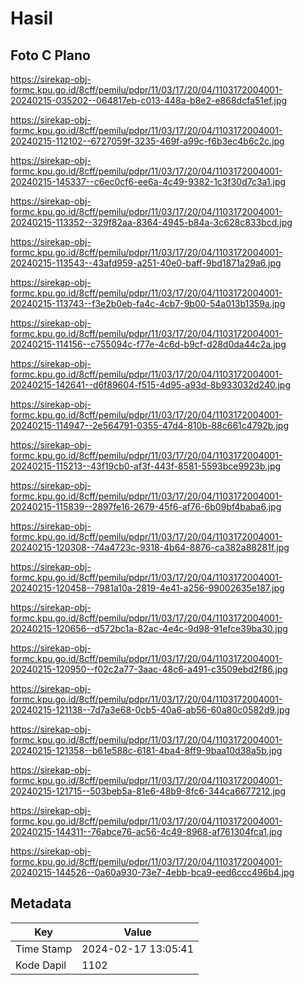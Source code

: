 # Hasil

## Foto C Plano

https://sirekap-obj-formc.kpu.go.id/8cff/pemilu/pdpr/11/03/17/20/04/1103172004001-20240215-035202--064817eb-c013-448a-b8e2-e868dcfa51ef.jpg

https://sirekap-obj-formc.kpu.go.id/8cff/pemilu/pdpr/11/03/17/20/04/1103172004001-20240215-112102--6727059f-3235-469f-a99c-f6b3ec4b6c2c.jpg

https://sirekap-obj-formc.kpu.go.id/8cff/pemilu/pdpr/11/03/17/20/04/1103172004001-20240215-145337--c6ec0cf6-ee6a-4c49-9382-1c3f30d7c3a1.jpg

https://sirekap-obj-formc.kpu.go.id/8cff/pemilu/pdpr/11/03/17/20/04/1103172004001-20240215-113352--329f82aa-8364-4945-b84a-3c628c833bcd.jpg

https://sirekap-obj-formc.kpu.go.id/8cff/pemilu/pdpr/11/03/17/20/04/1103172004001-20240215-113543--43afd959-a251-40e0-baff-9bd1871a29a6.jpg

https://sirekap-obj-formc.kpu.go.id/8cff/pemilu/pdpr/11/03/17/20/04/1103172004001-20240215-113743--f3e2b0eb-fa4c-4cb7-9b00-54a013b1359a.jpg

https://sirekap-obj-formc.kpu.go.id/8cff/pemilu/pdpr/11/03/17/20/04/1103172004001-20240215-114156--c755094c-f77e-4c6d-b9cf-d28d0da44c2a.jpg

https://sirekap-obj-formc.kpu.go.id/8cff/pemilu/pdpr/11/03/17/20/04/1103172004001-20240215-142641--d6f89604-f515-4d95-a93d-8b933032d240.jpg

https://sirekap-obj-formc.kpu.go.id/8cff/pemilu/pdpr/11/03/17/20/04/1103172004001-20240215-114947--2e564791-0355-47d4-810b-88c661c4792b.jpg

https://sirekap-obj-formc.kpu.go.id/8cff/pemilu/pdpr/11/03/17/20/04/1103172004001-20240215-115213--43f19cb0-af3f-443f-8581-5593bce9923b.jpg

https://sirekap-obj-formc.kpu.go.id/8cff/pemilu/pdpr/11/03/17/20/04/1103172004001-20240215-115839--2897fe16-2679-45f6-af76-6b09bf4baba6.jpg

https://sirekap-obj-formc.kpu.go.id/8cff/pemilu/pdpr/11/03/17/20/04/1103172004001-20240215-120308--74a4723c-9318-4b64-8876-ca382a88281f.jpg

https://sirekap-obj-formc.kpu.go.id/8cff/pemilu/pdpr/11/03/17/20/04/1103172004001-20240215-120458--7981a10a-2819-4e41-a256-99002635e187.jpg

https://sirekap-obj-formc.kpu.go.id/8cff/pemilu/pdpr/11/03/17/20/04/1103172004001-20240215-120656--d572bc1a-82ac-4e4c-9d98-91efce39ba30.jpg

https://sirekap-obj-formc.kpu.go.id/8cff/pemilu/pdpr/11/03/17/20/04/1103172004001-20240215-120950--f02c2a77-3aac-48c6-a491-c3509ebd2f86.jpg

https://sirekap-obj-formc.kpu.go.id/8cff/pemilu/pdpr/11/03/17/20/04/1103172004001-20240215-121138--7d7a3e68-0cb5-40a6-ab56-60a80c0582d9.jpg

https://sirekap-obj-formc.kpu.go.id/8cff/pemilu/pdpr/11/03/17/20/04/1103172004001-20240215-121358--b61e588c-6181-4ba4-8ff9-9baa10d38a5b.jpg

https://sirekap-obj-formc.kpu.go.id/8cff/pemilu/pdpr/11/03/17/20/04/1103172004001-20240215-121715--503beb5a-81e6-48b9-8fc6-344ca6677212.jpg

https://sirekap-obj-formc.kpu.go.id/8cff/pemilu/pdpr/11/03/17/20/04/1103172004001-20240215-144311--76abce76-ac56-4c49-8968-af761304fca1.jpg

https://sirekap-obj-formc.kpu.go.id/8cff/pemilu/pdpr/11/03/17/20/04/1103172004001-20240215-144526--0a60a930-73e7-4ebb-bca9-eed6ccc496b4.jpg


## Metadata

| Key        | Value               |
| ---------- | ------------------- |
| Time Stamp | 2024-02-17 13:05:41 |
| Kode Dapil | 1102                |



